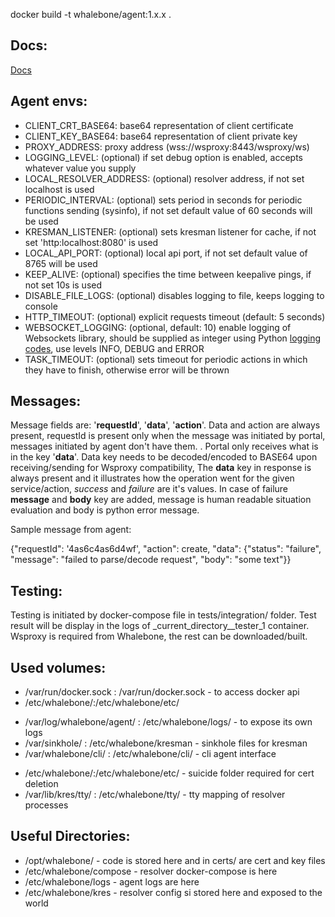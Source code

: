 docker build -t whalebone/agent:1.x.x .

Docs:
----------
[Docs](https://github.com/whalebone/wsproxy/wiki)

Agent envs:
----------
- CLIENT_CRT_BASE64: base64 representation of client certificate
- CLIENT_KEY_BASE64: base64 representation of client private key
- PROXY_ADDRESS: proxy address (wss://wsproxy:8443/wsproxy/ws)
- LOGGING_LEVEL: (optional) if set debug option is enabled, accepts whatever value you supply
- LOCAL_RESOLVER_ADDRESS: (optional) resolver address, if not set localhost is used
- PERIODIC_INTERVAL: (optional) sets period in seconds for periodic functions sending (sysinfo), if not set default value of 60 seconds will be used
- KRESMAN_LISTENER: (optional) sets kresman listener for cache, if not set 'http:localhost:8080' is used
- LOCAL_API_PORT: (optional) local api port, if not set default value of 8765 will be used
- KEEP_ALIVE: (optional) specifies the time between keepalive pings, if not set 10s is used
- DISABLE_FILE_LOGS: (optional) disables logging to file, keeps logging to console
- HTTP_TIMEOUT: (optional) explicit requests timeout (default: 5 seconds)
- WEBSOCKET_LOGGING: (optional, default: 10) enable logging of Websockets library, should be supplied as integer using Python [logging codes](https://docs.python.org/3/library/logging.html#logging-levels), use levels INFO, DEBUG and ERROR
- TASK_TIMEOUT: (optional) sets timeout for periodic actions in which they have to finish, otherwise error will be thrown


Messages:
----------

Message fields are: '**requestId**', '**data**', '**action**'.
Data and action are always present, requestId is present only when the message was initiated by portal, messages initiated by agent don't have them.
. Portal only receives what is in the key '**data**'. Data key needs to be decoded/encoded to BASE64 upon receiving/sending for Wsproxy compatibility,
The **data** key in response is always present and it illustrates how the operation went for the given service/action, _success_ and _failure_ are it's values. 
In case of failure **message** and **body** key are added, message is human readable situation evaluation and body is python error message.

Sample message from agent:

{"requestId": '4as6c4as6d4wf', "action": create,
                    "data": {"status": "failure", "message": "failed to parse/decode request", "body": "some text"}}       


Testing:
----------
Testing is initiated by docker-compose file in tests/integration/ folder. Test result will be display in the logs 
of _current_directory__tester_1 container. Wsproxy is required from Whalebone, the rest can be downloaded/built.


Used volumes:
----------
- /var/run/docker.sock : /var/run/docker.sock - to access docker api
- /etc/whalebone/:/etc/whalebone/etc/
<!-- - /etc/whalebone/kres/ : /etc/whalebone/resolver/ - to save resolver config  -->
- /var/log/whalebone/agent/ : /etc/whalebone/logs/ - to expose its own logs
- /var/sinkhole/ : /etc/whalebone/kresman - sinkhole files for kresman 
- /var/whalebone/cli/ : /etc/whalebone/cli/ - cli agent interface 
<!-- - /etc/whalebone/agent/ : /etc/whalebone/compose/ - docker compose and upgrade is exposed  -->
- /etc/whalebone/:/etc/whalebone/etc/ - suicide folder required for cert deletion 
- /var/lib/kres/tty/ : /etc/whalebone/tty/ - tty mapping of resolver processes


Useful Directories:
----------
- /opt/whalebone/ - code is stored here and in certs/ are cert and key files
- /etc/whalebone/compose - resolver docker-compose is here
- /etc/whalebone/logs - agent logs are here
- /etc/whalebone/kres - resolver config si stored here and exposed to the world

